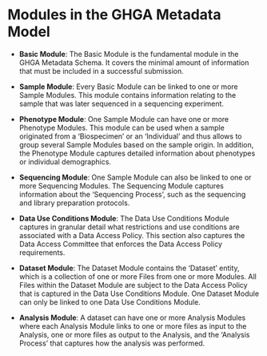 # **Modules in the GHGA Metadata Model**

- **Basic Module**: The Basic Module is the fundamental module in the GHGA Metadata Schema. It covers the minimal amount of information that must be included in a successful submission.

- **Sample Module**: Every Basic Module can be linked to one or more Sample Modules. This module contains information relating to the sample that was later sequenced in a sequencing experiment.

- **Phenotype Module**: One Sample Module can have one or more Phenotype Modules. This module can be used when a sample originated from a ‘Biospecimen’ or an ‘Individual’ and thus allows to group several Sample Modules based on the sample origin. In addition, the Phenotype Module captures detailed information about phenotypes or individual demographics.

- **Sequencing Module**: One Sample Module can also be linked to one or more Sequencing Modules. The Sequencing Module captures information about the ‘Sequencing Process’, such as the sequencing and library preparation protocols.

- **Data Use Conditions Module**: The Data Use Conditions Module captures in granular detail what restrictions and use conditions are associated with a Data Access Policy. This section also captures the Data Access Committee that enforces the Data Access Policy requirements.

- **Dataset Module**: The Dataset Module contains the ‘Dataset’ entity, which is a collection of one or more Files from one or more Modules. All Files within the Dataset Module are subject to the Data Access Policy that is captured in the Data Use Conditions Module. One Dataset Module can only be linked to one Data Use Conditions Module.

- **Analysis Module**: A dataset can have one or more Analysis Modules where each Analysis Module links to one or more files as input to the Analysis, one or more files as output to the Analysis, and the ‘Analysis Process’ that captures how the analysis was performed.
